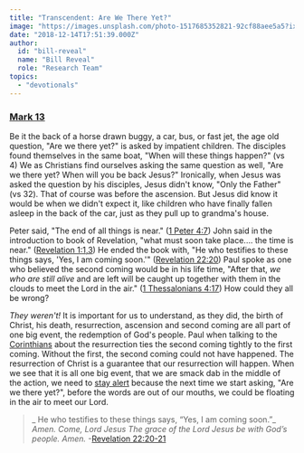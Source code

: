 ```yaml
---
title: "Transcendent: Are We There Yet?"
image: "https://images.unsplash.com/photo-1517685352821-92cf88aee5a5?ixlib=rb-1.2.1&q=85&fm=jpg&crop=entropy&cs=srgb&ixid=eyJhcHBfaWQiOjk2NjF9"
date: "2018-12-14T17:51:39.000Z"
author:
  id: "bill-reveal"
  name: "Bill Reveal"
  role: "Research Team"
topics:
  - "devotionals"
---
```

### [Mark 13][1]

Be it the back of a horse drawn buggy, a car, bus, or fast jet, the age old question, "Are we there yet?" is asked by impatient children. The disciples found themselves in the same boat, "When will these things happen?" (vs 4) We as
Christians find ourselves asking the same question as well, "Are we there yet? When will you be back Jesus?" Ironically, when Jesus was asked the question by his disciples, Jesus didn't know, "Only the Father" (vs 32). That of course was before the ascension. But Jesus did know it would be when we didn't expect it, like children who have finally fallen asleep in the back of the car, just as they pull up to grandma's house.

Peter said, "The end of all things is near." ([1 Peter 4:7][2]) John said in the introduction to book of Revelation, "what must soon take place.... the time is near." ([Revelation 1:1,3][3]) He ended the book with, "He who testifies to these things says, 'Yes, I am coming soon.'" ([Revelation 22:20][4]) Paul spoke as one who believed the second coming would be in his life time, "After that, _we who are still alive_ and are left will be caught up together with them in the clouds to meet the Lord in the air." ([1 Thessalonians 4:17][5]) How could they all be wrong?

_They weren't!_ It is important for us to understand, as they did, the birth of Christ, his death, resurrection, ascension and second coming are all part of one big event, the redemption of God's people. Paul when talking to the [Corinthians][7] about the resurrection ties the second coming tightly to the first coming. Without the first, the second coming could not have happened. The resurrection of Christ is a guarantee that our resurrection will happen. When we see that it is all one big event, that we are smack dab in the middle of the action, we need to [stay alert][6] because the next time we start asking, "Are we there yet?", before the words are out of our mouths, we could be floating in the air to meet our Lord.

> _ He who testifies to these things says, “Yes, I am coming soon.”_
> _Amen. Come, Lord Jesus_
> _The grace of the Lord Jesus be with God’s people. Amen._ -[Revelation 22:20-21][6]

[1]: https://www.biblegateway.com/passage/?search=Mark+13
[2]: https://www.biblegateway.com/passage/?search=1Peter4:7&version=NIV
[3]: https://www.biblegateway.com/passage/?search=Revelation+1:1-3&version=NIV
[4]: https://www.biblegateway.com/passage/?search=Revelation+22:20&version=NIV
[5]: https://www.biblegateway.com/passage/?search=1Thessalonians4:17&version=NIV
[6]: https://www.biblegateway.com/passage/?search=Revelation+22:20-21&version=NIV
[7]: https://www.biblegateway.com/passage/?search=1Corinthians15
